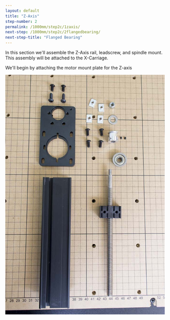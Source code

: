 ```yaml
---
layout: default
title: "Z-Axis"
step-number: 2
permalink: /1000mm/step2c/1zaxis/
next-step: /1000mm/step2c/2flangedbearing/
next-step-title: "Flanged Bearing"
---
```


In this section we'll assemble the Z-Axis rail, leadscrew, and spindle mount. This assembly will be attached to the X-Carriage.

We'll begin by attaching the motor mount plate for the Z-axis

<img src="../../step2/photo/jpfs_DSC2678.jpg">